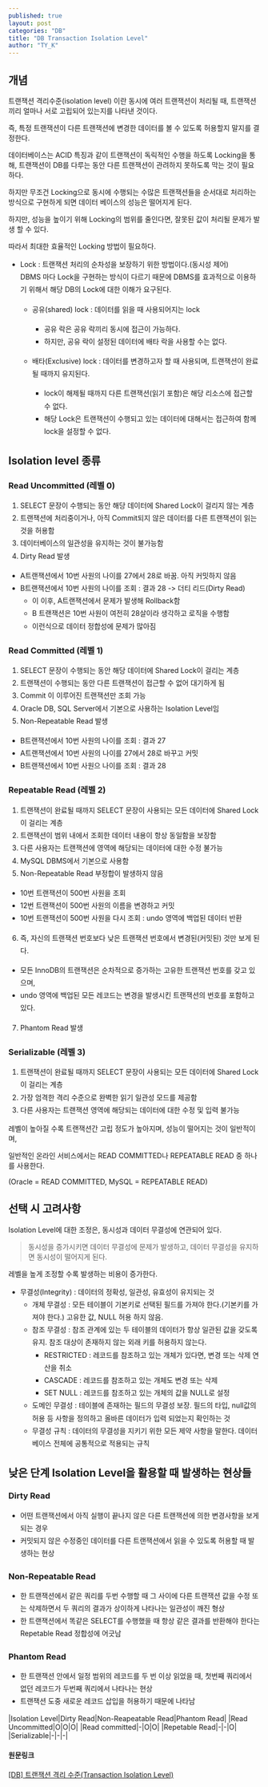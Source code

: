 ```yaml
---
published: true 
layout: post
categories: "DB"
title: "DB Transaction Isolation Level"
author: "TY_K"
---
```


<style>
    li { line-height : 1.8; }
    table {
        border-collapse: collapse;
    }
    table tr td{
        border:1px solid;
        padding:4px;
    }
</style>

## 개념

트랜잭션 격리수준(isolation level) 이란 동시에 여러 트랜잭션이 처리될 때, 트랜잭션끼리 얼마나 서로 고립되어 있는지를 나타낸 것이다.

즉, 특정 트랜잭션이 다른 트랜잭션에 변경한 데이터를 볼 수 있도록 허용할지 말지를 결정한다.

데이터베이스는 ACID 특징과 같이 트랜잭션이 독릭적인 수행을 하도록 Locking을 통해, 트랜잭션이 DB를 다루는 동안 다른 트랜잭션이
관려하지 못하도록 막는 것이 필요하다.

하지만 무조건 Locking으로 동시에 수행되는 수많은 트랜잭션들을 순서대로 처리하는 방식으로 구현하게 되면 데이터 베이스의 성능은 떨어지게 된다.

하지만, 성능을 높이기 위해 Locking의 범위를 줄인다면, 잘못된 값이 처리될 문제가 발생 할 수 있다.

따라서 최대한 효율적인 Locking 방법이 필요하다.

- Lock : 트랜잭션 처리의 순차성을 보장하기 위한 방법이다.(동시성 제어)<br>
  DBMS 마다 Lock을 구현하는 방식이 다르기 때문에 DBMS를 효과적으로 이용하기 위해서 해당 DB의 Lock에 대한 이해가 요구된다.

  - 공유(shared) lock : 데이터를 읽을 때 사용되어지는 lock
    - 공유 락은 공유 락끼리 동시에 접근이 가능하다.
    - 하지만, 공유 락이 설정된 데이터에 배타 락을 사용할 수는 없다.

  - 배타(Exclusive) lock : 데이터를 변경하고자 할 때 사용되며, 트랜잭션이 완료될 때까지 유지된다.
    - lock이 해제될 때까지 다른 트랜잭션(읽기 포함)은 해당 리소스에 접근할 수 없다.
    - 해당 Lock은 트랜잭션이 수행되고 있는 데이터에 대해서는 접근하여 함께 lock을 설정할 수 없다.

## Isolation level 종류

### Read Uncommitted (레벨 0)

1. SELECT 문장이 수행되는 동안 해당 데이터에 Shared Lock이 걸리지 않는 계층
2. 트랜잭션에 처리중이거나, 아직 Commit되지 않은 데이터를 다른 트랜잭션이 읽는 것을 허용함
3. 데이터베이스의 일관성을 유지하는 것이 불가능함
4. Dirty Read 발생
  - A트랜잭션에서 10번 사원의 나이를 27에서 28로 바꿈. 아직 커밋하지 않음
  - B트랜잭션에서 10번 사원의 나이를 조회 : 결과 28 -> 더티 리드(Dirty Read)
    - 이 이후, A트랜잭션에서 문제가 발생해 Rollback함
    - B 트랜잭션은 10번 사원이 여전히 28살이라 생각하고 로직을 수행함
    - 이런식으로 데이터 정합성에 문제가 많아짐

### Read Committed (레벨 1)

1. SELECT 문장이 수행되는 동안 해당 데이터에 Shared Lock이 걸리는 계층
2. 트랜잭션이 수행되는 동안 다른 트랜잭션이 접근할 수 없어 대기하게 됨
3. Commit 이 이루어진 트랜잭션만 조회 가능
4. Oracle DB, SQL Server에서 기본으로 사용하는 Isolation Level임
5. Non-Repeatable Read 발생
  - B트랜잭션에서 10번 사원의 나이를 조회 : 결과 27
  - A트랜잭션에서 10번 사원의 나이를 27에서 28로 바꾸고 커밋
  - B트랜잭션에서 10번 사원으 나이를 조회 : 결과 28

### Repeatable Read (레벨 2)

1. 트랜잭션이 완료될 때까지 SELECT 문장이 사용되는 모든 데이터에 Shared Lock이 걸리는 계층
2. 트랜잭션이 범위 내에서 조회한 데이터 내용이 항상 동일함을 보장함
3. 다른 사용자는 트랜잭션에 영역에 해당되는 데이터에 대한 수정 불가능
4. MySQL DBMS에서 기본으로 사용함
5. Non-Repeatable Read 부정합이 발생하지 않음
  - 10번 트랜잭션이 500번 사원을 조회
  - 12번 트랜잭션이 500번 사원의 이름을 변경하고 커밋
  - 10번 트랜잭션이 500번 사원을 다시 조회 : undo 영역에 백업된 데이터 반환
6. 즉, 자신의 트랜잭션 번호보다 낮은 트랜잭션 번호에서 변경된(커밋된) 것만 보게 된다.
  - 모든 InnoDB의 트랜잭션은 순차적으로 증가하는 고유한 트랜잭션 번호를 갖고 있으며,
  - undo 영역에 백업된 모든 레코드는 변경을 발생시킨 트랜잭션의 번호를 포함하고 있다.
7. Phantom Read 발생

### Serializable (레벨 3)

1. 트랜잭션이 완료될 때까지 SELECT 문장이 사용되는 모든 데이터에 Shared Lock이 걸리는 계층
2. 가장 엄격한 격리 수준으로 완벽한 읽기 일관성 모드를 제공함
3. 다른 사용자는 트랜잭션 영역에 해당되는 데이터에 대한 수정 및 입력 불가능
 
레벨이 높아질 수록 트랜잭션간 고립 정도가 높아지며, 성능이 떨어지는 것이 일반적이며, 

일반적인 온라인 서비스에서는 READ COMMITTED나 REPEATABLE READ 중 하나를 사용한다.

(Oracle = READ COMMITTED, MySQL = REPEATABLE READ)

## 선택 시 고려사항

Isolation Level에 대한 조정은, 동시성과 데이터 무결성에 연관되어 있다.

> 동시성을 증가시키면 데이터 무결성에 문제가 발생하고, 데이터 무결성을 유지하면 동시성이 떨어지게 된다.

레벨을 높게 조정할 수록 발생하는 비용이 증가한다.

- 무결성(Integrity) : 데이터의 정확성, 일관성, 유효성이 유지되는 것
  - 개체 무결성 : 모든 테이블이 기본키로 선택된 필드를 가져야 한다.(기본키를 가져야 한다.) 고유한 값, NULL 허용 하지 않음.
  - 참조 무결성 : 참조 관계에 있는 두 테이블의 데이터가 항상 일관된 값을 갖도록 유지. 참조 대상이 존재하지 않는 외래 키를 허용하지 않는다.
    - RESTRICTED : 레코드를 참조하고 있는 개체가 있다면, 변경 또는 삭제 연산을 취소
    - CASCADE : 레코드를 참조하고 있는 개체도 변경 또는 삭제
    - SET NULL : 레코드를 참조하고 있는 개체의 값을 NULL로 설정
  - 도메인 무결성 : 테이블에 존재하는 필드의 무결성 보장. 필드의 타입, null값의 허용 등 사항을 정의하고 올바른 데이터가 입력 되었는지 확인하는 것
  - 무결성 규칙 : 데이터의 무결성을 지키기 위한 모든 제약 사항을 말한다. 데이터베이스 전체에 공통적으로 적용되는 규칙
  
## 낮은 단계 Isolation Level을 활용할 때 발생하는 현상들

### Dirty Read
 - 어떤 트랜잭션에서 아직 실행이 끝나지 않은 다른 트랜잭션에 의한 변경사항을 보게 되는 경우
 - 커밋되지 않은 수정중인 데이터를 다른 트랜잭션에서 읽을 수 있도록 허용할 때 발생하는 현상

### Non-Repeatable Read
 - 한 트랜잭션에서 같은 쿼리를 두번 수행할 때 그 사이에 다른 트랜잭션 값을 수정 또는 삭제하면서 두 쿼리의 결과가 상이하게 나타나는 일관성이
   깨진 형상
 - 한 트랜잭션에서 똑같은 SELECT를 수행했을 때 항상 같은 결과를 반환해야 한다는 Repetable Read 정합성에 어긋남

### Phantom Read
 - 한 트랜잭션 안에서 일정 범위의 레코드를 두 번 이상 읽었을 때, 첫번째 쿼리에서 없던 레코드가 두번째 쿼리에서 나타나는 현상
 - 트랜잭션 도중 새로운 레코드 삽입을 허용하기 때문에 나타남
  
|Isolation Level|Dirty Read|Non-Reapeatable Read|Phantom Read|
|Read Uncommitted|O|O|O|
|Read committed|-|O|O|
|Repetable Read|-|-|O|
|Serializable|-|-|-|

#### 원문링크

[[DB] 트랜잭션 격리 수준(Transaction Isolation Level)][link1]

[link1]: https://dar0m.tistory.com/225 "link1"